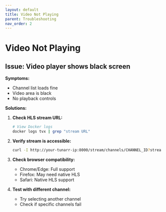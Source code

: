 ```yaml
---
layout: default
title: Video Not Playing
parent: Troubleshooting
nav_order: 2
---
```


# Video Not Playing

## Issue: Video player shows black screen

**Symptoms:**
- Channel list loads fine
- Video area is black
- No playback controls

**Solutions:**

1. **Check HLS stream URL:**
   ```bash
   # View Docker logs
   docker logs tvx | grep "stream URL"
   ```

2. **Verify stream is accessible:**
   ```bash
   curl -I http://your-tunarr-ip:8000/stream/channels/CHANNEL_ID?streamMode=hls
   ```

3. **Check browser compatibility:**
   - Chrome/Edge: Full support
   - Firefox: May need native HLS
   - Safari: Native HLS support

4. **Test with different channel:**
   - Try selecting another channel
   - Check if specific channels fail